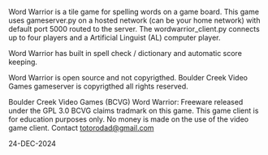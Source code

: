 Word Warrior is a tile game for spelling words on a game board.  This game uses gameserver.py on a hosted network (can be your home network) with default port 5000 routed to the server.  The wordwarrior_client.py connects up to four players and a Artificial Linguist (AL) computer player.

Word Warrior has built in spell check / dictionary and automatic score keeping.

Word Warrior is open source and not copyrigthed.
Boulder Creek Video Games gameserver is copyrigthed all rights reserved.

Boulder Creek Video Games (BCVG)
Word Warrior: Freeware released under the GPL 3.0
BCVG claims tradmark on this game.
This game client is for education purposes only.
No money is made on the use of the video game client.
Contact totorodad@gmail.com

24-DEC-2024